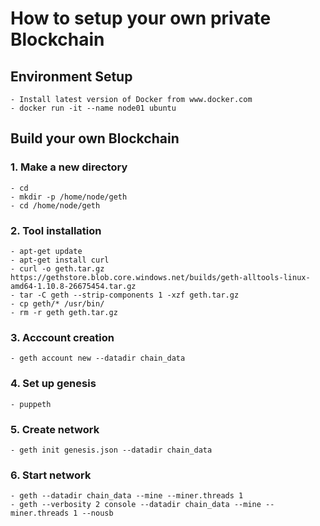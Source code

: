 # How to setup your own private Blockchain

## Environment Setup
    - Install latest version of Docker from www.docker.com
    - docker run -it --name node01 ubuntu

## Build your own Blockchain

### 1. Make a new directory
    - cd
    - mkdir -p /home/node/geth
    - cd /home/node/geth
### 2. Tool installation
    - apt-get update
    - apt-get install curl
    - curl -o geth.tar.gz https://gethstore.blob.core.windows.net/builds/geth-alltools-linux-amd64-1.10.8-26675454.tar.gz
    - tar -C geth --strip-components 1 -xzf geth.tar.gz
    - cp geth/* /usr/bin/
    - rm -r geth geth.tar.gz
### 3. Acccount creation
    - geth account new --datadir chain_data
### 4. Set up genesis
    - puppeth
### 5. Create network
    - geth init genesis.json --datadir chain_data
### 6. Start network
    - geth --datadir chain_data --mine --miner.threads 1
    - geth --verbosity 2 console --datadir chain_data --mine --miner.threads 1 --nousb





